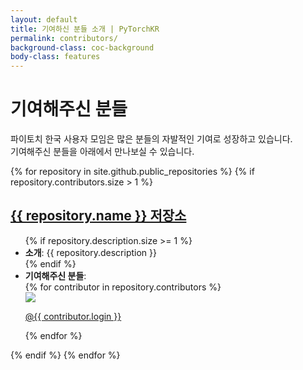 ```yaml
---
layout: default
title: 기여하신 분들 소개 | PyTorchKR
permalink: contributors/
background-class: coc-background
body-class: features
---
```


<div class="jumbotron jumbotron-fluid">
    <div class="container">
        <h1>기여해주신 분들</h1>
        <p class="lead">
          파이토치 한국 사용자 모임은 많은 분들의 자발적인 기여로 성장하고 있습니다. <br />
          기여해주신 분들을 아래에서 만나보실 수 있습니다.
        </p>
    </div>
</div>

<div class="main-content-wrapper">
  <div class="main-content">
    <div class="container contributors">
      {% for repository in site.github.public_repositories %}
      {% if repository.contributors.size > 1 %}
      <h2><a href="{{ repository.html_url }}" target="_blank">{{ repository.name }} 저장소</a></h2>
        <ul>
        {% if repository.description.size >= 1 %}
          <li><b>소개</b>: {{ repository.description }}</li>
        {% endif %}
          <li><b>기여해주신 분들</b>: </li>
          <div class="row">
          {% for contributor in repository.contributors %}
            <div class="col-xl-2 col-lg-3 col-md-4 col-sm-6 col-12">
              <div class="card contributor-card">
                <div class="card-body">
                  <a href="{{ contributor.html_url }}" target="_blank">
                    <img src="{{ contributor.avatar_url }}" />
                    <p class="card-summary">@{{ contributor.login }}</p>
                  </a>
                </div>
              </div>
            </div>
          {% endfor %}
          </div>
        </ul>
      {% endif %}
      {% endfor %}
    </div>
  </div>
</div>
